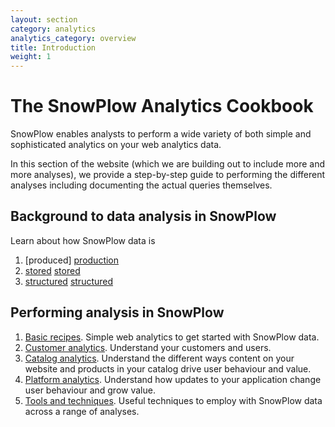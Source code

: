```yaml
---
layout: section
category: analytics
analytics_category: overview
title: Introduction
weight: 1
---
```


# The SnowPlow Analytics Cookbook

SnowPlow enables analysts to perform a wide variety of both simple and sophisticated analytics on your web analytics data.

In this section of the website (which we are building out to include more and more analyses), we provide a step-by-step guide to performing the different analyses including documenting the actual queries themselves.

## Background to data analysis in SnowPlow
Learn about how SnowPlow data is

1. [produced] [production]
2. [stored] [stored]
3. [structured] [structured]

## Performing analysis in SnowPlow

1. [Basic recipes][basic-recipes]. Simple web analytics to get started with SnowPlow data.
2. [Customer analytics][customer-analytics]. Understand your customers and users. 
3. [Catalog analytics][catalog-analytics]. Understand the different ways content on your website and products in your catalog drive user behaviour and value. 
4. [Platform analytics][platform-analytics]. Understand how updates to your application change user behaviour and grow value.
5. [Tools and techniques][tools-and-techniques]. Useful techniques to employ with SnowPlow data across a range of analyses.

[production]: snowplow-data-production.html
[stored]: snowplow-data-storage.html
[structured]: snowplow-table-structure.html
[basic-recipes]: basic-recipes.html
[customer-analytics]: customer-analytics/overview.html
[platform-analytics]: platform-analytics/overview.html
[catalog-analytics]: catalog-analytics/overview.html
[tools-and-techniques]: tools-and-techniques/overview.html